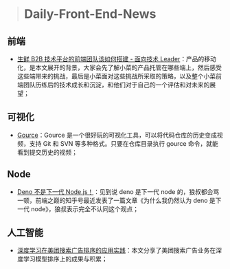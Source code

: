 > # Daily-Front-End-News

## 前端

- [生鲜 B2B 技术平台的前端团队该如何搭建 - 面向技术 Leader](https://cnodejs.org/topic/5b18de308a4f51e140d94618)：产品的移动化，是本文展开的背景，大家会先了解小菜的产品托管在哪些端上，然后感受这些端带来的挑战，最后是小菜面对这些挑战所采取的策略，以及整个小菜前端团队历练后的技术成长和沉淀，和他们对于自己的一个评估和对未来的展望；

## 可视化

- [Gource](http://gource.io/#donations)：Gource 是一个很好玩的可视化工具，可以将代码仓库的历史变成视频，支持 Git 和 SVN 等多种格式。只要在仓库目录执行 gource 命令，就能看到提交历史的视频；

## Node

- [Deno 不是下一代 Node.js！](https://zhuanlan.zhihu.com/p/37824107)：见到说 deno 是下一代 node 的，狼叔都会骂一顿，前端之巅的知乎号最近发表了一篇文章《为什么我仍然认为 deno 是下一代 node》，狼叔表示完全不认同这个观点；

## 人工智能

- [深度学习在美团搜索广告排序的应用实践](https://tech.meituan.com/searchads_dnn.html)：本文分享了美团搜索广告业务在深度学习模型排序上的成果与积累；
